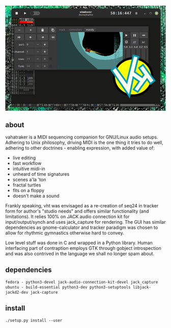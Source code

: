 ![vht header](/data/vht_header.png)
## about
vahatraker is a MIDI sequencing companion
for GNU/Linux audio setups. Adhering to Unix philosophy,
driving MIDI is the one thing it tries to do well,
adhering to other doctrines - enabling expression,
with added value of:

- live editing
- fast workflow
- intuitive midi-in
- unheard of time signatures
- scenes a'la 'ton
- fractal turtles
- fits on a floppy
- doesn't make a sound

Frankly speaking, vht was envisaged as a re-creation
of seq24 in tracker form for author's "studio needs"
and offers similar functionality (and limitations).
It relies 100% on JACK audio connection kit for 
input/output/synch and uses jack_capture for rendering.
The GUI has similar dependencies as gnome-calculator
and tracker paradigm was chosen to allow for rhythmic
gymnastics otherwise hard to convey.

Low level stuff was done in C and wrapped in a Python
library. Human interfacing part of contraption employs
GTK through gobject introspection and was also contrived
in the language we shall no longer spam about.

## dependencies
```
fedora - python3-devel jack-audio-connection-kit-devel jack_capture
ubuntu - build-essential python3-dev python3-setuptools libjack-jackd2-dev jack-capture
```

## install
```
./setup.py install --user
```
